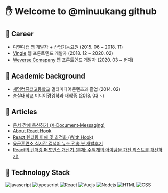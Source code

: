 # :hand: Welcome to @minuukang github

## :office: Career

- [디앤디랩](https://www.dnd-lab.com/index) 웹 개발자 + 산업기능요원 (2015. 06 ~ 2018. 11)
- [Vingle](https://www.vingle.net/) 웹 프론트엔드 개발자 (2018. 12 ~ 2020. 02)
- [Weverse Comapany](https://benx.co/) 웹 프론트엔드 개발자 (2020. 03 ~ 현재)

## :school: Academic background

- [세명컴퓨터고등학교](http://smc.sen.hs.kr/index.do) 멀티미디어콘텐츠과 졸업 (2014. 02)
- [숭실대학교](https://ssu.ac.kr/) 미디어경영학과 재학중 (2018. 03 ~)

## :memo: Articles

- [문서 간에 통신하기 (X-Document-Messaging)](https://minuukang.github.io/2017/11/29/x-document-messaging/)
- [About React Hook](https://medium.com/vingle-tech-blog/react-hook-ec3f25c2d8fa)
- [React 렌더링 이해 및 최적화 (With Hook)](https://medium.com/vingle-tech-blog/react-%EB%A0%8C%EB%8D%94%EB%A7%81-%EC%9D%B4%ED%95%B4%ED%95%98%EA%B8%B0-f255d6569849)
- [육군훈련소 실시간 검색어 뉴스 전송 봇 개발후기](https://minukang.medium.com/%EC%9C%A1%EA%B5%B0%ED%9B%88%EB%A0%A8%EC%86%8C-%EC%8B%A4%EC%8B%9C%EA%B0%84-%EA%B2%80%EC%83%89%EC%96%B4-%EB%89%B4%EC%8A%A4-%EC%A0%84%EC%86%A1-%EB%B4%87-%EA%B0%9C%EB%B0%9C%ED%9B%84%EA%B8%B0-f0c178a4e4dc)
- [React의 렌더링 퍼포먼스 개선기 (부제: 수백개의 아이템을 가진 리스트를 개선하기)](https://medium.com/p/8403a6c47b1c)

## :wrench: Technology Stack

![javascript](https://img.shields.io/badge/Javascript-333)
![typescript](https://img.shields.io/badge/Typescript-333)
![React](https://img.shields.io/badge/React-4fc08d)
![Vuejs](https://img.shields.io/badge/Vuejs-4fc08d)
![Nodejs](https://img.shields.io/badge/Nodejs-43853d)
![HTML](https://img.shields.io/badge/HTML-23857f)
![CSS](https://img.shields.io/badge/CSS-23857f)

